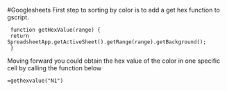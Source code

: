 #Googlesheets
First step to sorting by color is to add a get hex function to gscript. 

     function getHexValue(range) {
     return SpreadsheetApp.getActiveSheet().getRange(range).getBackground();
     }

Moving forward you could obtain the hex value of the color in one specific cell by calling the function below

    =gethexvalue("N1")
